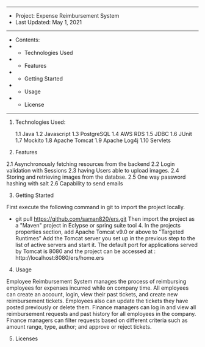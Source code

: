 ***************************************************
* Project: 		Expense Reimbursement System 
* Last Updated: May 1, 2021
***************************************************
* Contents:	
*	- Technologies Used
*	- Features
*	-	Getting Started
*	- Usage
* - License
***************************************************

1.  Technologies Used: 

	1.1 Java
  1.2 Javascript 
  1.3 PostgreSQL 
  1.4 AWS RDS
  1.5 JDBC
  1.6 JUnit
  1.7 Mockito
  1.8 Apache Tomcat
  1.9 Apache Log4j
  1.10 Servlets
	

2. 	Features
  
  2.1 Asynchronously fetching resources from the backend
  2.2 Login validation with Sessions
  2.3 having Users able to upload images.
  2.4 Storing and retrieving images from the databse.
  2.5 One way password hashing with salt
  2.6 Capability to send emails


3.  Getting Started
  
  First execute the following command in git to import the project locally.
  - git pull https://github.com/saman820/ers.git
  Then import the project as a "Maven" project in Eclypse or spring suite tool 4.
  In the projects properties section, add Apache Tomcat v9.0 or above to "Targeted Runtimes"
  Add the Tomcat server you set up in the previous step to the list of active servers and start it.
  The default port for applications served by Tomcat is 8080 and the project can be accessed at : http://localhost:8080/ers/home.ers
  

4.	Usage
   
  Employee Reimbursement System manages the process of reimbursing employees for expenses incurred while on company time. 
  All employees can create an account, login, view their past tickets, and create new reimbursement tickets. 
  Employees also can update the tickets they have posted previously or delete them.
  Finance managers can log in and view all reimbursement requests and past history for all employees in the company. 
  Finance managers can filter requests based on different criteria such as amount range, type, author; and approve or reject tickets.
 

5.	Licenses

